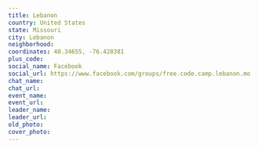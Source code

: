 ```yaml
---
title: Lebanon
country: United States
state: Missouri
city: Lebanon
neighborhood: 
coordinates: 40.34655, -76.428381
plus_code:
social_name: Facebook
social_url: https://www.facebook.com/groups/free.code.camp.lebanon.mo
chat_name:
chat_url:
event_name:
event_url:
leader_name:
leader_url:
old_photo: 
cover_photo:
---
```

